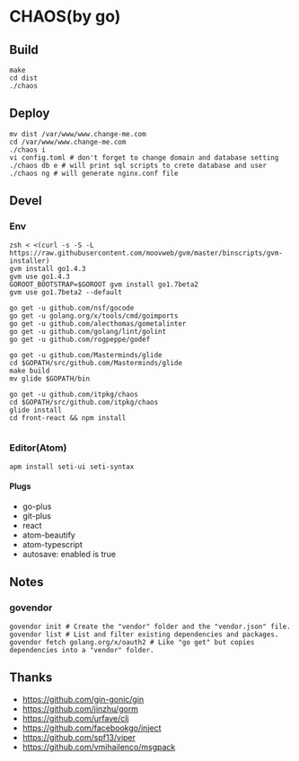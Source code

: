 # CHAOS(by go)

## Build

```
make
cd dist
./chaos
```

## Deploy
    mv dist /var/www/www.change-me.com
    cd /var/www/www.change-me.com
    ./chaos i
    vi config.toml # don't forget to change domain and database setting
    ./chaos db e # will print sql scripts to crete database and user
    ./chaos ng # will generate nginx.conf file

## Devel

### Env

```
zsh < <(curl -s -S -L https://raw.githubusercontent.com/moovweb/gvm/master/binscripts/gvm-installer)
gvm install go1.4.3
gvm use go1.4.3
GOROOT_BOOTSTRAP=$GOROOT gvm install go1.7beta2
gvm use go1.7beta2 --default

go get -u github.com/nsf/gocode
go get -u golang.org/x/tools/cmd/goimports
go get -u github.com/alecthomas/gometalinter
go get -u github.com/golang/lint/golint
go get -u github.com/rogpeppe/godef

go get -u github.com/Masterminds/glide
cd $GOPATH/src/github.com/Masterminds/glide
make build
mv glide $GOPATH/bin

go get -u github.com/itpkg/chaos
cd $GOPATH/src/github.com/itpkg/chaos
glide install
cd front-react && npm install


```

### Editor(Atom)

```
apm install seti-ui seti-syntax
```

#### Plugs

- go-plus
- git-plus
- react
- atom-beautify
- atom-typescript
- autosave: enabled is true

## Notes

### govendor

```
govendor init # Create the "vendor" folder and the "vendor.json" file.
govendor list # List and filter existing dependencies and packages.
govendor fetch golang.org/x/oauth2 # Like "go get" but copies dependencies into a "vendor" folder.
```

## Thanks

- <https://github.com/gin-gonic/gin>
- <https://github.com/jinzhu/gorm>
- <https://github.com/urfave/cli>
- <https://github.com/facebookgo/inject>
- <https://github.com/spf13/viper>
- <https://github.com/vmihailenco/msgpack>
